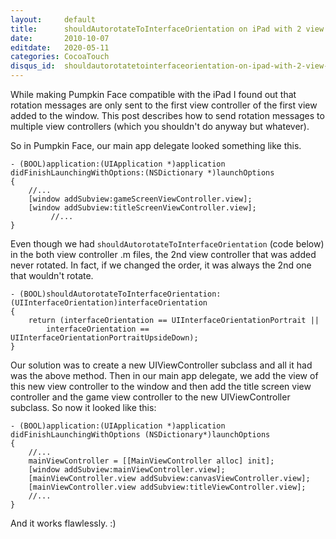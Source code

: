 ```yaml
---
layout:     default
title:      shouldAutorotateToInterfaceOrientation on iPad with 2 view controllers
date:       2010-10-07
editdate:   2020-05-11
categories: CocoaTouch
disqus_id:  shouldautorotatetointerfaceorientation-on-ipad-with-2-view-controllers.html
---
```


While making Pumpkin Face compatible with the iPad I found out that rotation messages are only sent to the first view controller of the first view added to the window. This post describes how to send rotation messages to multiple view controllers (which you shouldn't do anyway but whatever).

So in Pumpkin Face, our main app delegate looked something like this.

    - (BOOL)application:(UIApplication *)application didFinishLaunchingWithOptions:(NSDictionary *)launchOptions
    {
        //...
        [window addSubview:gameScreenViewController.view];
        [window addSubview:titleScreenViewController.view];
             //...
    }

Even though we had `shouldAutorotateToInterfaceOrientation` (code below) in the both view controller .m files, the 2nd view controller that was added never rotated. In fact, if we changed the order, it was always the 2nd one that wouldn't rotate.

    - (BOOL)shouldAutorotateToInterfaceOrientation:(UIInterfaceOrientation)interfaceOrientation
    {
        return (interfaceOrientation == UIInterfaceOrientationPortrait ||
            interfaceOrientation == UIInterfaceOrientationPortraitUpsideDown);
    }

Our solution was to create a new UIViewController subclass and all it had was the above method. Then in our main app delegate, we add the view of this new view controller to the window and then add the title screen view controller and the game view controller to the new UIViewController subclass. So now it looked like this:

    - (BOOL)application:(UIApplication *)application didFinishLaunchingWithOptions (NSDictionary*)launchOptions
    {
        //...
        mainViewController = [[MainViewController alloc] init];
        [window addSubview:mainViewController.view];
        [mainViewController.view addSubview:canvasViewController.view];
        [mainViewController.view addSubview:titleViewController.view];
        //...
    }

And it works flawlessly. :)
